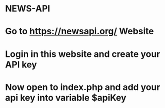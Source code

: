 # NEWS-API
# Go to https://newsapi.org/ Website
# Login in this website and create your API key
# Now open to index.php and add your api key into variable $apiKey
